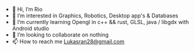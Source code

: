 - 👋 Hi, I’m Rio
- 👀 I’m interested in Graphics, Robotics, Desktop app's & Databases
- 🌱 I’m currently learning Opengl in c++ && rust, GLSL, java / libgdx with Android studio
- 💞️ I’m looking to collaborate on nothing
- 📫 How to reach me Lukasran28@gmail.com

<!---
SightMan3/SightMan3 is a ✨ special ✨ repository because its `README.md` (this file) appears on your GitHub profile.
You can click the Preview link to take a look at your changes.
--->
